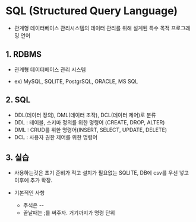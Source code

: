 # SQL (Structured Query Language)

- 관계형 데이터베이스 관리시스템의 데이터 관리를 위해 설계된 특수 목적 프로그래밍 언어

## 1. RDBMS

- 관계형 데이터베이스 관리 시스템

- ex) MySQL, SQLITE, PostgrSQL, ORACLE, MS SQL

## 2. SQL

- DDL(데이터 정의), DML(데이터 조작), DCL(데이터 제어)로 분류
- DDL : 테이블, 스키마 정의를 위한 명령어 (CREATE, DROP, ALTER)
- DML : CRUD를 위한 명령어(INSERT, SELECT, UPDATE, DELETE)
- DCL : 사용자 권한 제어를 위한 명령어

## 3. 실습

- 사용하는것은 초기 준비가 적고 설치가 필요없는 SQLITE, DB에 csv를 우선 넣고 이후에 추가 확장.

- 기본적인 사항
  - 주석은 --
  - 끝날때는 ;를 써주자. 거기까지가 명령 단위
